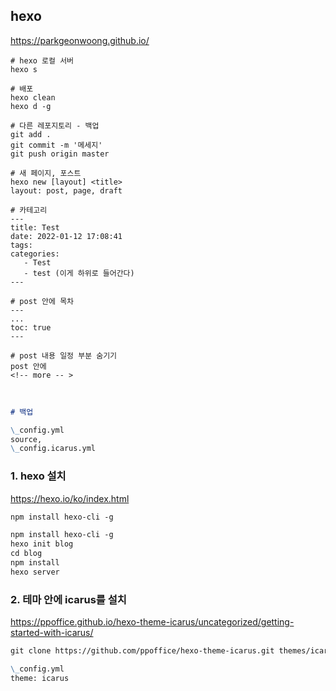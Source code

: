## hexo

https://parkgeonwoong.github.io/

```shell
# hexo 로컬 서버
hexo s

# 배포
hexo clean
hexo d -g

# 다른 레포지토리 - 백업
git add .
git commit -m '메세지'
git push origin master

# 새 페이지, 포스트
hexo new [layout] <title>
layout: post, page, draft

# 카테고리
---
title: Test
date: 2022-01-12 17:08:41
tags:
categories:
   - Test
   - test (이게 하위로 들어간다)
---

# post 안에 목차
---
...
toc: true
---

# post 내용 일정 부분 숨기기
post 안에
<!-- more -- >
```

<br>

```markdown
# 백업

\_config.yml
source,
\_config.icarus.yml
```

### 1. hexo 설치

https://hexo.io/ko/index.html

```markdown
npm install hexo-cli -g

npm install hexo-cli -g
hexo init blog
cd blog
npm install
hexo server
```

### 2. 테마 안에 icarus를 설치

https://ppoffice.github.io/hexo-theme-icarus/uncategorized/getting-started-with-icarus/

```markdown
git clone https://github.com/ppoffice/hexo-theme-icarus.git themes/icarus

\_config.yml
theme: icarus
```
